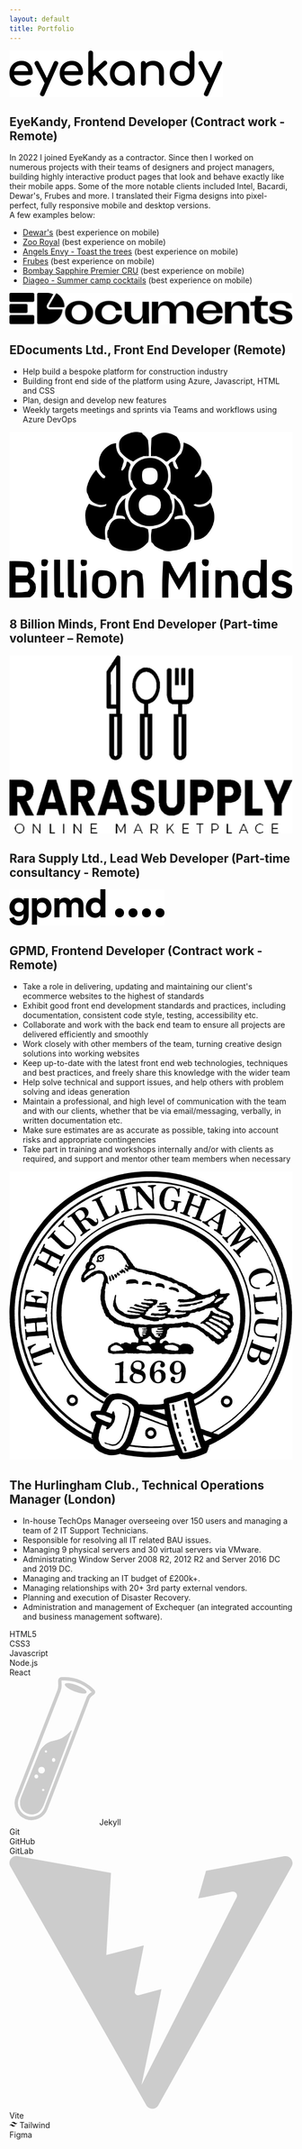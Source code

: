```yaml
---
layout: default
title: Portfolio
---
```


<section id="pastExperiences">
    <div class="experienceBlock">
        <img class="xpLogo" src="/assets/uploads/eyekandy.svg" alt="EyeKandy logo">
        <h2 class="xpTitle">EyeKandy, Frontend Developer (Contract work - Remote)</h2>
        <p class="xpText">
            In 2022 I joined EyeKandy as a contractor. Since then I worked on numerous projects with their teams of designers and project managers, building highly interactive product pages that look and behave exactly like their mobile apps.
            Some of the more notable clients included Intel, Bacardi, Dewar's, Frubes and more. I translated their Figma designs into pixel-perfect, fully responsive mobile and desktop versions.<br>
            A few examples below:
        </p>
        <ul class="xpLink">
            <li>
                <a href="https://spooky.si/dewars/" target="_blank">Dewar's</a> (best experience on mobile)
            </li>
            <li>
                <a href="https://spooky.si/zooroyal/" target="_blank">Zoo Royal</a> (best experience on mobile)
            </li>
            <li>
                <a href="https://spooky.si/angelsenvy/" target="_blank">Angels Envy - Toast the trees</a> (best experience on mobile)
            </li>
            <li>
                <a href="https://spooky.si/frubes/" target="_blank">Frubes</a> (best experience on mobile)
            </li>
            <li>
                <a href="https://spooky.si/cru/" target="_blank">Bombay Sapphire Premier CRU</a> (best experience on mobile)
            </li>
            <li>
                <a href="https://spooky.si/diageo/" target="_blank">Diageo - Summer camp cocktails</a> (best experience on mobile)
            </li>
        </ul>
        <!-- <ul class="featuredposts__list">
            <li class="featuredposts__item">
                <div class="featuredpost" style="background-color: #e4cebe">
                <picture>
                    <source sizes="(min-width:1270px) 264px, 95vw"
                        srcset="/assets/images/processed/Ryq16AjV3O-300.avif 300w, /assets/images/processed/Ryq16AjV3O-500.avif 500w"
                        type="image/avif"><img alt="" class="featuredpost__image" height="500"
                        src="/assets/images/processed/Ryq16AjV3O-300.jpeg" width="500" decoding="auto" loading="eager"
                        sizes="(min-width:1270px) 264px, 95vw"
                        srcset="/assets/images/processed/Ryq16AjV3O-300.jpeg 300w, /assets/images/processed/Ryq16AjV3O-500.jpeg 500w">
                </picture>
                <div class="featuredpost__inner"><a href="/blog/old-dogs-new-css-tricks/" class="featuredpost__link"><span
                            class="featuredpost__title">Old Dogs, new CSS Tricks</span></a>
                    <p class="featuredpost__description">A lot of new CSS features have shipped in the last years, but
                        actual usage is still low. One of the biggest barriers: we need to re-wire our own brains.</p>
                </div>
            </div>
            </li>
            <li class="featuredposts__item">
                <div class="featuredpost" style="background-color: #8BC226;">
                <picture>
                    <source sizes="(min-width:1270px) 264px, 95vw"
                        srcset="/assets/images/processed/7LILcVeOSy-300.avif 300w, /assets/images/processed/7LILcVeOSy-500.avif 500w"
                        type="image/avif"><img alt="" class="featuredpost__image" height="500"
                        src="/assets/images/processed/7LILcVeOSy-300.jpeg" width="500" decoding="auto" loading="eager"
                        sizes="(min-width:1270px) 264px, 95vw"
                        srcset="/assets/images/processed/7LILcVeOSy-300.jpeg 300w, /assets/images/processed/7LILcVeOSy-500.jpeg 500w">
                </picture>
                <div class="featuredpost__inner"><a href="/blog/the-indieweb-for-everyone/" class="featuredpost__link"><span
                            class="featuredpost__title">The IndieWeb for Everyone</span></a>
                    <p class="featuredpost__description">Many people are looking for alternatives to Twitter. Can the
                        IndieWeb step up? How can we build better social media for people without technical knowledge?</p>
                </div>
            </div>
        </li>
        <li class="featuredposts__item">
            <div class="featuredpost" style="background-color: #4a0147;">
                <picture>
                    <source sizes="(min-width:1270px) 264px, 95vw"
                        srcset="/assets/images/processed/oPvhUG3l0_-300.avif 300w, /assets/images/processed/oPvhUG3l0_-500.avif 500w"
                        type="image/avif"><img alt="" class="featuredpost__image" height="500"
                        src="/assets/images/processed/oPvhUG3l0_-300.jpeg" width="500" decoding="auto" loading="eager"
                        sizes="(min-width:1270px) 264px, 95vw"
                        srcset="/assets/images/processed/oPvhUG3l0_-300.jpeg 300w, /assets/images/processed/oPvhUG3l0_-500.jpeg 500w">
                </picture>
                <div class="featuredpost__inner"><a href="/blog/media-queries-in-times-of-container-queries/"
                        class="featuredpost__link"><span class="featuredpost__title">Media Queries in Times of
                            @container</span></a>
                    <p class="featuredpost__description">With container queries now on the horizon - will we need media
                        queries at all?</p>
                </div>
            </div>
        </li>
        <li class="featuredposts__item">
            <div class="featuredpost" style="background-color: #06624c;">
                <picture>
                    <source sizes="(min-width:1270px) 264px, 95vw"
                        srcset="/assets/images/processed/wwdbVzTUCN-300.avif 300w, /assets/images/processed/wwdbVzTUCN-500.avif 500w"
                        type="image/avif"><img alt="" class="featuredpost__image" height="500"
                        src="/assets/images/processed/wwdbVzTUCN-300.jpeg" width="500" decoding="auto" loading="eager"
                        sizes="(min-width:1270px) 264px, 95vw"
                        srcset="/assets/images/processed/wwdbVzTUCN-300.jpeg 300w, /assets/images/processed/wwdbVzTUCN-500.jpeg 500w">
                </picture>
                <div class="featuredpost__inner"><a href="/blog/container-queries-web-components/"
                        class="featuredpost__link"><span class="featuredpost__title">Container Queries in Web
                            Components</span></a>
                    <p class="featuredpost__description">Container Queries are one of the most anticipated new features in
                        CSS. I recently got a chance to play with them a bit and came up with this demo.</p>
                </div>
            </div>
        </li>
        <li class="featuredposts__item">
            <div class="featuredpost" style="background-color: #000000;">
                <picture>
                    <source sizes="(min-width:1270px) 264px, 95vw"
                        srcset="/assets/images/processed/twGFUMDeRQ-300.avif 300w, /assets/images/processed/twGFUMDeRQ-500.avif 500w"
                        type="image/avif"><img alt="" class="featuredpost__image" height="500"
                        src="/assets/images/processed/twGFUMDeRQ-300.jpeg" width="500" decoding="async" loading="lazy"
                        sizes="(min-width:1270px) 264px, 95vw"
                        srcset="/assets/images/processed/twGFUMDeRQ-300.jpeg 300w, /assets/images/processed/twGFUMDeRQ-500.jpeg 500w">
                </picture>
                <div class="featuredpost__inner"><a href="/blog/space-jam/" class="featuredpost__link"><span
                            class="featuredpost__title">Space Jam</span></a>
                    <p class="featuredpost__description">I'm running a speed test on the new Space Jam site: the 1996
                        version on dial-up VS. the 2021 version on a 3G connection. Who will win?</p>
                </div>
            </div>
            </li>
        </ul> -->
    </div>
    <div class="experienceBlock">
        <img class="xpLogo" src="/assets/uploads/edocuments.svg" alt="EDocuments logo">
        <h2 class="xpTitle">EDocuments Ltd., Front End Developer (Remote)</h2>
        <ul class="xpText">
            <li>Help build a bespoke platform for construction industry</li>
            <li>Building front end side of the platform using Azure, Javascript, HTML and CSS</li>
            <li>Plan, design and develop new features</li>
            <li>Weekly targets meetings and sprints via Teams and workflows using Azure DevOps</li>
        </ul>
    </div>
    <div class="experienceBlock">
        <img class="xpLogo" src="/assets/uploads/8bm.svg" alt="8 Billion Minds logo">
        <h2 class="xpTitle">8 Billion Minds, Front End Developer (Part-time volunteer – Remote)</h2>
        <p class="xpText">
        </p>
    </div>
    <div class="experienceBlock">
        <img class="xpLogo" src="/assets/uploads/rara.svg" alt="Rara Supply logo">
        <h2 class="xpTitle">Rara Supply Ltd., Lead Web Developer (Part-time consultancy - Remote)</h2>
        <p class="xpText">
        </p>
    </div>
    <div class="experienceBlock">
        <img class="xpLogo" src="/assets/uploads/gpmd.svg" alt="GPMD logo">
        <h2 class="xpTitle">GPMD, Frontend Developer (Contract work - Remote)</h2>
        <ul class="xpText">
            <li>Take a role in delivering, updating and maintaining our client's ecommerce websites to the highest of standards</li>
            <li>Exhibit good front end development standards and practices, including documentation, consistent code style, testing, accessibility etc.</li>
            <li>Collaborate and work with the back end team to ensure all projects are delivered efficiently and smoothly</li>
            <li>Work closely with other members of the team, turning creative design solutions into working websites</li>
            <li>Keep up-to-date with the latest front end web technologies, techniques and best practices, and freely share this knowledge with the wider team</li>
            <li>Help solve technical and support issues, and help others with problem solving and ideas generation</li>
            <li>Maintain a professional, and high level of communication with the team and with our clients, whether that be via email/messaging, verbally, in written documentation etc.</li>
            <li>Make sure estimates are as accurate as possible, taking into account risks and appropriate contingencies</li>
            <li>Take part in training and workshops internally and/or with clients as required, and support and mentor other team members when necessary</li>
        </ul>
    </div>
    <div class="experienceBlock last">
        <img class="xpLogo" src="/assets/uploads/hurlingham.svg" alt="The Hurlingham Club logo">
        <h2 class="xpTitle">The Hurlingham Club., Technical Operations Manager (London)</h2>
        <ul class="xpText">
            <li>In-house TechOps Manager overseeing over 150 users and managing a team of 2 IT Support Technicians.</li>
            <li>Responsible for resolving all IT related BAU issues.</li>
            <li>Managing 9 physical servers and 30 virtual servers via VMware.</li>
            <li>Administrating Window Server 2008 R2, 2012 R2 and Server 2016 DC and 2019 DC.</li>
            <li>Managing and tracking an IT budget of £200k+.</li>
            <li>Managing relationships with 20+ 3rd party external vendors.</li>
            <li>Planning and execution of Disaster Recovery.</li>
            <li>Administration and management of Exchequer (an integrated accounting and business management
            software).</li>
        </ul>
    </div>
    <div id="technologies">
        <div class="item">
            <i class="fa-brands fa-html5"></i>
            <span>HTML5</span>
        </div>
        <div class="item">
            <i class="fa-brands fa-css3-alt"></i>
            <span>CSS3</span>
        </div>
        <div class="item">
            <i class="fa-brands fa-js"></i>
            <span>Javascript</span>
        </div>
        <div class="item">
            <i class="fa-brands fa-node-js"></i>
            <span>Node.js</span>
        </div>
        <div class="item">
            <i class="fa-brands fa-react"></i>
            <span>React</span>
        </div>
        <div class="item">
            <svg class="fa-brands" xmlns="http://www.w3.org/2000/svg" width="156" height="263" viewBox="0 0 156 263" fill="none"><path d="M148.672 28.5955L145.652 30.696C142.966 32.565 140.903 35.1986 139.731 38.2547L64.8904 233.53C59.5507 247.462 44.0043 254.515 30.0037 249.357C15.6757 244.078 8.47511 228.063 14.0357 213.842L88.1652 24.2582C89.386 21.136 89.9695 17.801 89.8813 14.4498L89.6667 6.29631C89.6192 4.49001 91.0705 3 92.8774 3H97.8858C117.241 3 135.742 10.969 149.039 25.0334C150.032 26.0833 149.858 27.7704 148.672 28.5955Z" stroke="#CCCCCC" stroke-width="6"/><path fill-rule="evenodd" clip-rule="evenodd" d="M97.2141 106.526C94.036 108.903 90.4184 110.631 86.5691 111.611V111.611C90.4173 110.632 94.0347 108.904 97.2141 106.526V106.526Z" fill="#CCCCCC"/><path fill-rule="evenodd" clip-rule="evenodd" d="M102.183 102.808L110.5 95L61 226C59.2802 230.505 56 236.5 52 239.5C41.5478 247.339 24.5393 242.911 20.4997 230.5C18.2913 223.715 19.3967 218.133 22.0001 211.5L52.9632 135.17C54.7712 130.563 57.5147 126.38 61.0212 122.882C65.2269 118.687 70.4881 115.7 76.2516 114.234L86.5646 111.612L86.5691 111.611V111.611C90.4173 110.632 94.0347 108.904 97.2141 106.526V106.526L102.183 102.808ZM57.1723 171.62C60.6849 171.62 63.5325 168.779 63.5325 165.275C63.5325 161.772 60.6849 158.931 57.1723 158.931C53.6596 158.931 50.8121 161.772 50.8121 165.275C50.8121 168.779 53.6596 171.62 57.1723 171.62ZM51.7906 176.5C51.7906 178.656 50.0382 180.404 47.8766 180.404C45.7149 180.404 43.9626 178.656 43.9626 176.5C43.9626 174.344 45.7149 172.596 47.8766 172.596C50.0382 172.596 51.7906 174.344 51.7906 176.5ZM60.1078 202.853C61.4588 202.853 62.554 201.761 62.554 200.413C62.554 199.066 61.4588 197.973 60.1078 197.973C58.7567 197.973 57.6615 199.066 57.6615 200.413C57.6615 201.761 58.7567 202.853 60.1078 202.853ZM67.4465 132.09C67.4465 133.437 66.3512 134.53 65.0002 134.53C63.6492 134.53 62.554 133.437 62.554 132.09C62.554 130.742 63.6492 129.65 65.0002 129.65C66.3512 129.65 67.4465 130.742 67.4465 132.09ZM78.6992 151.123C80.5906 151.123 82.1239 149.375 82.1239 147.219C82.1239 145.062 80.5906 143.314 78.6992 143.314C76.8077 143.314 75.2744 145.062 75.2744 147.219C75.2744 149.375 76.8077 151.123 78.6992 151.123Z" fill="#CCCCCC"/><path d="M97.2141 106.526L102.183 102.808L110.5 95L61 226C59.2802 230.505 56 236.5 52 239.5C41.5478 247.339 24.5393 242.911 20.4997 230.5C18.2913 223.715 19.3967 218.133 22.0001 211.5L52.9632 135.17M97.2141 106.526C94.036 108.903 90.4184 110.631 86.5691 111.611M97.2141 106.526V106.526C94.0347 108.904 90.4173 110.632 86.5691 111.611V111.611M76.2516 114.234L86.5646 111.612L86.5691 111.611M76.2516 114.234C70.4881 115.7 65.2269 118.687 61.0212 122.882M76.2516 114.234V114.234C70.4942 115.698 65.2271 118.687 61.0212 122.882V122.882M61.0212 122.882C57.5147 126.38 54.7712 130.563 52.9632 135.17M61.0212 122.882V122.882C57.518 126.377 54.7712 130.563 52.9632 135.17V135.17M67.4465 132.09C67.4465 133.437 66.3512 134.53 65.0002 134.53C63.6492 134.53 62.554 133.437 62.554 132.09C62.554 130.742 63.6492 129.65 65.0002 129.65C66.3512 129.65 67.4465 130.742 67.4465 132.09ZM82.1239 147.219C82.1239 149.375 80.5906 151.123 78.6992 151.123C76.8077 151.123 75.2744 149.375 75.2744 147.219C75.2744 145.062 76.8077 143.314 78.6992 143.314C80.5906 143.314 82.1239 145.062 82.1239 147.219ZM63.5325 165.275C63.5325 168.779 60.6849 171.62 57.1723 171.62C53.6596 171.62 50.8121 168.779 50.8121 165.275C50.8121 161.772 53.6596 158.931 57.1723 158.931C60.6849 158.931 63.5325 161.772 63.5325 165.275ZM51.7906 176.5C51.7906 178.656 50.0382 180.404 47.8766 180.404C45.7149 180.404 43.9626 178.656 43.9626 176.5C43.9626 174.344 45.7149 172.596 47.8766 172.596C50.0382 172.596 51.7906 174.344 51.7906 176.5ZM62.554 200.413C62.554 201.761 61.4588 202.853 60.1078 202.853C58.7567 202.853 57.6615 201.761 57.6615 200.413C57.6615 199.066 58.7567 197.973 60.1078 197.973C61.4588 197.973 62.554 199.066 62.554 200.413Z" stroke="#CCCCCC"/><ellipse cx="117.927" cy="20.0015" rx="20.6482" ry="6" transform="rotate(21.0012 117.927 20.0015)" fill="#CCCCCC"/></svg>
            <span>Jekyll</span>
        </div>
        <div class="item">
            <i class="fa-brands fa-git-alt"></i>
            <span>Git</span>
        </div>
        <div class="item">
            <i class="fa-brands fa-github"></i>
            <span>GitHub</span>
        </div>
        <div class="item">
            <i class="fa-brands fa-gitlab"></i>
            <span>GitLab</span>
        </div>
        <div class="item">
            <svg class="fa-brands" xmlns="http://www.w3.org/2000/svg" viewBox="0 0 490 438" fill="none"><path fill-rule="evenodd" clip-rule="evenodd" d="M340.228 26.1504L329.296 64.5603L329.293 64.5737L326.61 73.9999L336.236 72.0878L385.479 62.3068C388.344 61.7377 390.906 62.945 392.422 64.9455C393.559 66.4459 394.106 68.3926 393.751 70.3706C393.705 70.6224 393.646 70.8747 393.571 71.1266C393.451 71.5273 393.293 71.9271 393.094 72.3226L393.083 72.3439L228.609 395.999L263.11 230.5L224.439 240.973C220.144 242.136 216.121 238.383 216.984 234.018L231.074 162.763L232.609 155L224.946 156.945L224.939 156.947L167.609 171.5L175.749 29.7962L14.1385 0.948249C4.12019 -0.840039 -3.4365 9.8702 1.60726 18.709L236.877 431C241.505 439.109 253.212 439.06 257.772 430.912L488.418 18.7511C493.382 9.88113 485.76 -0.756971 475.765 1.091L340.228 26.1504Z" fill="#CCCCCC"></path></svg>
            <span>Vite</span>
        </div>
        <div class="item">
            <svg class="fa-brands" stroke="currentColor" fill="currentColor" stroke-width="0" role="img" viewBox="0 0 24 24" height="1em" width="1em" xmlns="http://www.w3.org/2000/svg"><path d="M12.001,4.8c-3.2,0-5.2,1.6-6,4.8c1.2-1.6,2.6-2.2,4.2-1.8c0.913,0.228,1.565,0.89,2.288,1.624 C13.666,10.618,15.027,12,18.001,12c3.2,0,5.2-1.6,6-4.8c-1.2,1.6-2.6,2.2-4.2,1.8c-0.913-0.228-1.565-0.89-2.288-1.624 C16.337,6.182,14.976,4.8,12.001,4.8z M6.001,12c-3.2,0-5.2,1.6-6,4.8c1.2-1.6,2.6-2.2,4.2-1.8c0.913,0.228,1.565,0.89,2.288,1.624 c1.177,1.194,2.538,2.576,5.512,2.576c3.2,0,5.2-1.6,6-4.8c-1.2,1.6-2.6,2.2-4.2,1.8c-0.913-0.228-1.565-0.89-2.288-1.624 C10.337,13.382,8.976,12,6.001,12z"></path></svg>
            <span>Tailwind</span>
        </div>
        <div class="item">
            <i class="fa-brands fa-figma"></i>
            <span>Figma</span>
        </div>
    </div>
</section>
